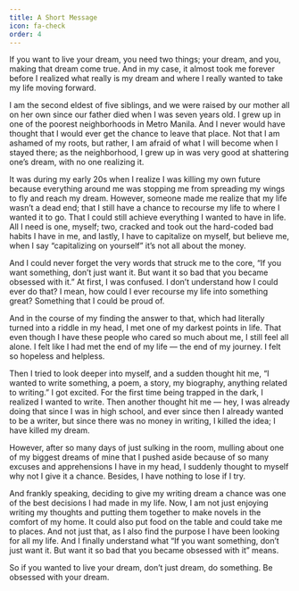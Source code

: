 ```yaml
---
title: A Short Message
icon: fa-check
order: 4
---
```

<p>
<div class="justified">

If you want to live your dream, you need two things; your dream, and you, making that dream come true. And in my case, it almost took me forever before I realized what really is my dream and where I really wanted to take my life moving forward.  

I am the second eldest of five siblings, and we were raised by our mother all on her own since our father died when I was seven years old. I grew up in one of the poorest neighborhoods in Metro Manila. And I never would have thought that I would ever get the chance to leave that place. Not that I am ashamed of my roots, but rather, I am afraid of what I will become when I stayed there; as the neighborhood, I grew up in was very good at shattering one’s dream, with no one realizing it.  

It was during my early 20s when I realize I was killing my own future because everything around me was stopping me from spreading my wings to fly and reach my dream. However, someone made me realize that my life wasn’t a dead end; that I still have a chance to recourse my life to where I wanted it to go. That I could still achieve everything I wanted to have in life. All I need is one, myself; two, cracked and took out the hard-coded bad habits I have in me, and lastly, I have to capitalize on myself, but believe me, when I say “capitalizing on yourself” it’s not all about the money.  

And I could never forget the very words that struck me to the core, “If you want something, don’t just want it. But want it so bad that you became obsessed with it.”
At first, I was confused. I don’t understand how I could ever do that? I mean, how could I ever recourse my life into something great? Something that I could be proud of.  

And in the course of my finding the answer to that, which had literally turned into a riddle in my head, I met one of my darkest points in life. That even though I have these people who cared so much about me, I still feel all alone. I felt like I had met the end of my life — the end of my journey. I felt so hopeless and helpless.  

Then I tried to look deeper into myself, and a sudden thought hit me, “I wanted to write something, a poem, a story, my biography, anything related to writing.”
I got excited. For the first time being trapped in the dark, I realized I wanted to write. Then another thought hit me — hey, I was already doing that since I was in high school, and ever since then I already wanted to be a writer, but since there was no money in writing, I killed the idea; I have killed my dream.  

However, after so many days of just sulking in the room, mulling about one of my biggest dreams of mine that I pushed aside because of so many excuses and apprehensions I have in my head, I suddenly thought to myself why not I give it a chance. Besides, I have nothing to lose if I try.  

And frankly speaking, deciding to give my writing dream a chance was one of the best decisions I had made in my life. Now, I am not just enjoying writing my thoughts and putting them together to make novels in the comfort of my home. It could also put food on the table and could take me to places. And not just that, as I also find the purpose I have been looking for all my life. And I finally understand what “If you want something, don’t just want it. But want it so bad that you became obsessed with it” means.  

So if you wanted to live your dream, don’t just dream, do something. Be obsessed with your dream.  

</div>
</p>
